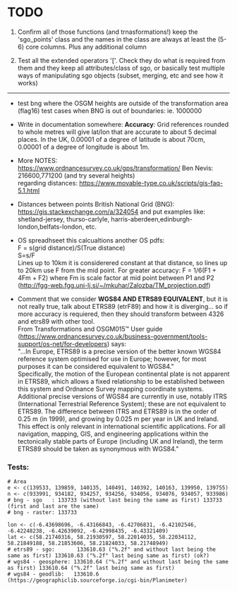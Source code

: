 # TODO

1) Confirm all of those functions (and trnasformations!) keep the 'sgo_points' class and the names in the class are always at least the (5-6) core columns. Plus any additional column

2) Test all the extended operators '\['. Check they do what is required from them and they keep all attributes/class of sgo, or basically test multiple ways of manipulating sgo objects (subset, merging, etc and see how it works)

---

- test bng where the OSGM heights are outside of the transformation area (flag16) test cases when BNG is out of boundaries: ie. 1000000 

 - Write in documentation somewhere:
**Accuracy**: Grid references rounded to whole metres will give lat/lon that are accurate to about 5 decimal places.  In the UK, 0.00001 of a degree of latitude is about 70cm, 0.00001 of a degree of longitude is about 1m.

- More NOTES:  
https://www.ordnancesurvey.co.uk/gps/transformation/ Ben Nevis: 216600,771200 (and try several heights)  
regarding distances: https://www.movable-type.co.uk/scripts/gis-faq-5.1.html

- Distances between points British National Grid (BNG): https://gis.stackexchange.com/a/324054 and put examples like: shetland-jersey, thurso-carlyle, harris-aberdeen,edinburgh-london,belfats-london, etc.

- OS spreadhseet this calcualtions another OS pdfs:  
F = s(grid distance)/S(True distance)   
S=s/F  
Lines up to 10km it is considerered constant at that distance, so lines up to 20km use F from the mid point. For greater accuracy: F = 1/6(F1 + 4Fm + F2) where Fm is scale factor at mid point between P1 and P2 (http://fgg-web.fgg.uni-lj.si/~/mkuhar/Zalozba/TM_projection.pdf)

- Comment that we consider **WGS84 AND ETRS89 EQUIVALENT**, but it is not really true, talk about ETRS89 (etrF89) and how it is diverging... so if more accuracy is requiered, then they should transform between 4326 and etrs89 with other tool.  
From Transformations and OSGM015™ User guide (https://www.ordnancesurvey.co.uk/business-government/tools-support/os-net/for-developers) says:  
"...In Europe, ETRS89 is a precise version of the better known WGS84 reference system optimised for use in Europe; however, for most purposes it can be considered equivalent to WGS84."  
Specifically, the motion of the European continental plate is not apparent in ETRS89, which allows a fixed relationship to be established between this system and Ordnance Survey mapping coordinate systems.  
Additional precise versions of WGS84 are currently in use, notably ITRS (International Terrestrial Reference System); these are not equivalent to ETRS89. The difference between ITRS and ETRS89 is in the order of 0.25 m (in 1999), and growing by 0.025 m per year in UK and Ireland. This effect is only relevant in international scientific applications. For all navigation, mapping, GIS, and engineering applications within the tectonically stable parts of Europe (including UK and Ireland), the term ETRS89 should be taken as synonymous with WGS84."  

### Tests:
```
# Area
e <- c(139533, 139859, 140135, 140491, 140392, 140163, 139950, 139755)
n <- c(933991, 934182, 934257, 934256, 934056, 934076, 934057, 933986)
# bng - sgo   : 133733 (without last being the same as first) 133733 (first and last are the same)
# bng - raster: 133733
```
```
lon <- c(-6.43698696, -6.43166843, -6.42706831, -6.42102546, -6.42248238, -6.42639092, -6.42998435, -6.43321409)
lat <- c(58.21740316, 58.21930597, 58.22014035, 58.22034112, 58.21849188, 58.21853606, 58.21824033, 58.21748949)
# etrs89 - sgo:       133610.63 ("%.2f" and without last being the same as first) 133610.63 ("%.2f" last being same as first) (ok?)
# wgs84 - geosphere: 133610.64 ("%.2f" and without last being the same as first) 133610.64 ("%.2f" last being same as first)
# wgs84 - geodlib:   133610.6 (https://geographiclib.sourceforge.io/cgi-bin/Planimeter)
```